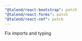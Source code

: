 ```yaml
---
"@talend/react-bootstrap": patch
"@talend/react-forms": patch
"@talend/react-cmf": patch
---
```


Fix imports and typing
